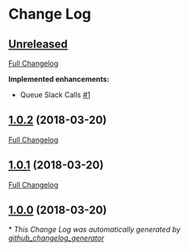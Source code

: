 # Change Log

## [Unreleased](https://github.com/gordonbanderson/silverstripe-notifier/tree/HEAD)

[Full Changelog](https://github.com/gordonbanderson/silverstripe-notifier/compare/1.0.2...HEAD)

**Implemented enhancements:**

- Queue Slack Calls [\#1](https://github.com/gordonbanderson/silverstripe-notifier/issues/1)

## [1.0.2](https://github.com/gordonbanderson/silverstripe-notifier/tree/1.0.2) (2018-03-20)
[Full Changelog](https://github.com/gordonbanderson/silverstripe-notifier/compare/1.0.1...1.0.2)

## [1.0.1](https://github.com/gordonbanderson/silverstripe-notifier/tree/1.0.1) (2018-03-20)
[Full Changelog](https://github.com/gordonbanderson/silverstripe-notifier/compare/1.0.0...1.0.1)

## [1.0.0](https://github.com/gordonbanderson/silverstripe-notifier/tree/1.0.0) (2018-03-20)


\* *This Change Log was automatically generated by [github_changelog_generator](https://github.com/skywinder/Github-Changelog-Generator)*
